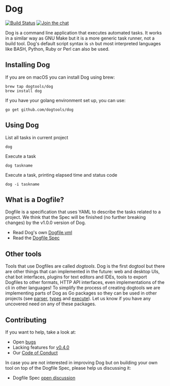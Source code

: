 # Dog

[![Build Status](https://travis-ci.org/dogtools/dog.svg?branch=master)](https://travis-ci.org/dogtools/dog)
[![Join the chat](https://badges.gitter.im/dogtools/dog.svg)](https://gitter.im/dogtools/dog)

Dog is a command line application that executes automated tasks. It works in a similar way as GNU Make but it is a more generic task runner, not a build tool. Dog's default script syntax is `sh` but most interpreted languages like BASH, Python, Ruby or Perl can also be used.

## Installing Dog

If you are on macOS you can install Dog using brew:

```
brew tap dogtools/dog
brew install dog
```

If you have your golang environment set up, you can use:

```
go get github.com/dogtools/dog
```

## Using Dog

List all tasks in current project

    dog

Execute a task

    dog taskname

Execute a task, printing elapsed time and status code

    dog -i taskname

## What is a Dogfile?

Dogfile is a specification that uses YAML to describe the tasks related to a project. We think that the Spec will be finished (no further breaking changes) by the v1.0.0 version of Dog.

- Read Dog's own [Dogfile.yml][1]
- Read the [Dogfile Spec][2]

## Other tools

Tools that use Dogfiles are called *dogtools*. Dog is the first dogtool but there are other things that can implemented in the future: web and desktop UIs, chat bot interfaces, plugins for text editors and IDEs, tools to export Dogfiles to other formats, HTTP API interfaces, even implementations of the cli in other languages! To simplify the process of creating dogtools we are implementing parts of Dog as Go packages so they can be used in other projects (see [parser][3], [types][4] and [execute][5]). Let us know if you have any uncovered need on any of these packages.

## Contributing

If you want to help, take a look at:

- Open [bugs][6]
- Lacking features for [v0.4.0][7]
- Our [Code of Conduct][8]

In case you are not interested in improving Dog but on building your own tool on top of the Dogfile Spec, please help us discussing it:

- Dogfile Spec [open discussion][9]

[1]: https://github.com/dogtools/dog/blob/master/Dogfile.yml
[2]: https://github.com/dogtools/dog/blob/master/DOGFILE_SPEC.md
[3]: https://github.com/dogtools/dog/tree/master/parser
[4]: https://github.com/dogtools/dog/tree/master/types
[5]: https://github.com/dogtools/dog/tree/master/execute
[6]: https://github.com/dogtools/dog/issues?q=is%3Aissue+is%3Aopen+label%3Abug
[7]: https://github.com/dogtools/dog/milestone/4
[8]: https://github.com/dogtools/dog/blob/master/CODE_OF_CONDUCT.md
[9]: https://github.com/dogtools/dog/issues?q=is%3Aissue+is%3Aopen+label%3A%22dogfile+spec%22
